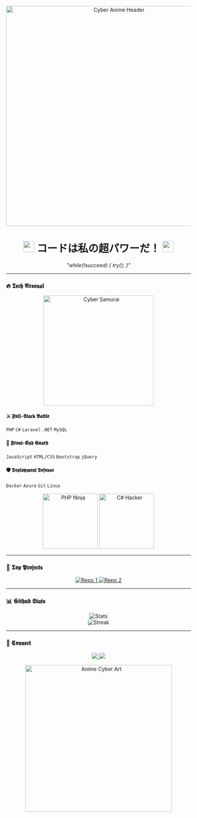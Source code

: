 <p align="center">
  <img src="https://images-wixmp-ed30a86b8c4ca887773594c2.wixmp.com/f/b8c48f09-5aa8-4e30-88be-055e1cf38041/dgmwtgy-b3721865-56a6-4ef0-98f1-d73fad25209e.png/v1/fill/w_1242,h_541,q_80,strp/death_the_kid_by_jinxiieeee_dgmwtgy-fullview.jpg?token=eyJ0eXAiOiJKV1QiLCJhbGciOiJIUzI1NiJ9.eyJzdWIiOiJ1cm46YXBwOjdlMGQxODg5ODIyNjQzNzNhNWYwZDQxNWVhMGQyNmUwIiwiaXNzIjoidXJuOmFwcDo3ZTBkMTg4OTgyMjY0MzczYTVmMGQ0MTVlYTBkMjZlMCIsIm9iaiI6W1t7ImhlaWdodCI6Ijw9NTQxIiwicGF0aCI6IlwvZlwvYjhjNDhmMDktNWFhOC00ZTMwLTg4YmUtMDU1ZTFjZjM4MDQxXC9kZ213dGd5LWIzNzIxODY1LTU2YTYtNGVmMC05OGYxLWQ3M2ZhZDI1MjA5ZS5wbmciLCJ3aWR0aCI6Ijw9MTI0MiJ9XV0sImF1ZCI6WyJ1cm46c2VydmljZTppbWFnZS5vcGVyYXRpb25zIl19.msq5X5DJci9Rjykho5kmd0QS4GSRPvaYwsF9CdD-lgc" width="600" alt="Cyber Anime Header">  
</p>

<h1 align="center">  
  <img src="https://imgur.com/TnBhkgG.gif" width="30"> コードは私の超パワーだ！ <img src="https://imgur.com/TnBhkgG.gif" width="30">  
</h1>  

<p align="center">  
  <i> "while(!succeed) { try(); }" </i>  
</p>  

---

### **🔥 𝕿𝖊𝖈𝖍 𝕬𝖗𝖘𝖊𝖓𝖆𝖑**  

<p align="center">
  <img src="https://images-wixmp-ed30a86b8c4ca887773594c2.wixmp.com/f/80dd4180-f2ad-4c83-ac9e-a42dd17be35f/deatl19-85d6f890-7b3a-45fb-9804-d4ad59b48878.jpg/v1/fill/w_1358,h_588,q_70,strp/ems_by_kyokazu_deatl19-pre.jpg?token=eyJ0eXAiOiJKV1QiLCJhbGciOiJIUzI1NiJ9.eyJzdWIiOiJ1cm46YXBwOjdlMGQxODg5ODIyNjQzNzNhNWYwZDQxNWVhMGQyNmUwIiwiaXNzIjoidXJuOmFwcDo3ZTBkMTg4OTgyMjY0MzczYTVmMGQ0MTVlYTBkMjZlMCIsIm9iaiI6W1t7ImhlaWdodCI6Ijw9MTYxMSIsInBhdGgiOiJcL2ZcLzgwZGQ0MTgwLWYyYWQtNGM4My1hYzllLWE0MmRkMTdiZTM1ZlwvZGVhdGwxOS04NWQ2Zjg5MC03YjNhLTQ1ZmItOTgwNC1kNGFkNTliNDg4NzguanBnIiwid2lkdGgiOiI8PTM3MTcifV1dLCJhdWQiOlsidXJuOnNlcnZpY2U6aW1hZ2Uub3BlcmF0aW9ucyJdfQ.Mxm6ZP0MA2-bMIrZC5krUB1garbZHRf7pZkd2qPdPbo" width="300" alt="Cyber Samurai">
</p>

#### **⚔️ 𝕱𝖚𝖑𝖑-𝕾𝖙𝖆𝖈𝖐 𝕭𝖆𝖙𝖙𝖑𝖊**  
`PHP` `C#` `Laravel` `.NET` `MySQL`  

#### **🌌 𝕱𝖗𝖔𝖓𝖙-𝕰𝖓𝖉 𝕲𝖚𝖆𝖗𝖉**  
`JavaScript` `HTML/CSS` `Bootstrap` `jQuery`  

#### **🛡️ 𝕯𝖊𝖕𝖑𝖔𝖞𝖒𝖊𝖓𝖙 𝕯𝖊𝖋𝖊𝖓𝖘𝖊**  
`Docker` `Azure` `Git` `Linux`  

<p align="center">
  <img src="https://i.imgur.com/KaJ3QzW.png" width="150" alt="PHP Ninja">
  <img src="https://i.imgur.com/TnBhkgG.gif" width="150" alt="C# Hacker">
</p>

---

### **🎌 𝕿𝖔𝖕 𝕻𝖗𝖔𝖏𝖊𝖈𝖙𝖘**  

<p align="center">  
  <a href="https://github.com/SEU_USER/repo1">  
    <img src="https://github-readme-stats.vercel.app/api/pin/?username=SEU_USER&repo=repo1&theme=radical" alt="Repo 1">  
  </a>  
  <a href="https://github.com/SEU_USER/repo2">  
    <img src="https://github-readme-stats.vercel.app/api/pin/?username=SEU_USER&repo=repo2&theme=radical" alt="Repo 2">  
  </a>  
</p>  

---

### **📊 𝕲𝖎𝖙𝖍𝖚𝖇 𝕾𝖙𝖆𝖙𝖘**  

<p align="center">  
  <img src="https://github-readme-stats.vercel.app/api?username=SEU_USER&show_icons=true&theme=merko&include_all_commits=true" alt="Stats">  
  <br>  
  <img src="https://github-readme-streak-stats.herokuapp.com/?user=SEU_USER&theme=merko" alt="Streak">  
</p>  

---

### **🖤 𝕮𝖔𝖓𝖓𝖊𝖈𝖙**  

<p align="center">  
  <a href="https://linkedin.com/in/SEU_USER">  
    <img src="https://img.shields.io/badge/LinkedIn-0077B5?style=for-the-badge&logo=linkedin&logoColor=white">  
  </a>  
  <a href="https://twitter.com/SEU_USER">  
    <img src="https://img.shields.io/badge/Twitter-1DA1F2?style=for-the-badge&logo=twitter&logoColor=white">  
  </a>  
  <a href="https://t.me/SEU_USER">  
    <img.shields.io/badge/Telegram-2CA5E0?style=for-the-badge&logo=telegram&logoColor=white">  
  </a>  
</p>  

<p align="center">  
  <img src="https://i.imgur.com/JrQ3z4P.png" width="400" alt="Anime Cyber Art">  
</p>  

